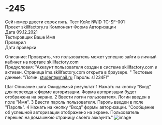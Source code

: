 # -245
Сей номер двести сорок пять.
Тест Кейс №/ID	TC-SF-001	
Проект	skillfactory.ru	
Компонент	Форма Авторизации	
Дата	09.12.2021	
Тестировщик	Ваше Имя	
Проверил		
Дата проверки		
		
Описание:	Проверить, что пользователь может успешно зайти в личный кабинет на портале skillfactory.com	
Предусловия:	"Аккаунт пользователя создан в системе skillfactory.com и активен.
Страница lms.skillfactory.com открыта в браузере. "	
Тестовые данные:	"Логин: student@mail.ru
Пароль: s1234F!"	
		
Шаг	Описание шага	Ожидаемый результат
1	Нажать на кнопку “Вход” для перехода к форме авторизации.	Форма авторизации будет отображена на экране.
2	Ввести логин пользователя.	Логин введен в поле "Имя".
3	Ввести пароль пользователя.	Пароль введен в поле "Пароль".
4	Нажать на кнопку “Вход” формы авторизации.	"Сообщение об успешной авторизации отображено на экране. 
Пользователь перешел на домашнюю страницу своего аккаунта."
![image](https://user-images.githubusercontent.com/120975565/208404564-bacf5a4a-a1e3-47b1-8259-8e56655cf8a8.png)

